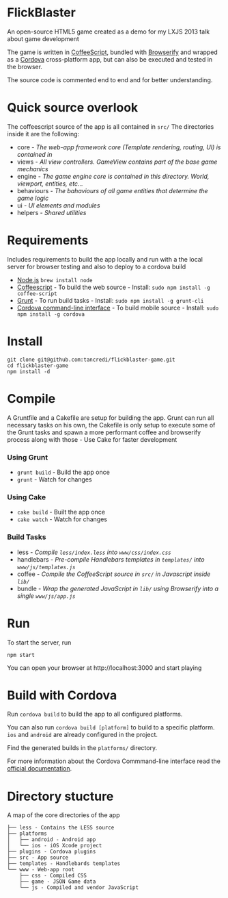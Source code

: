 
# FlickBlaster

An open-source HTML5 game created as a demo for my LXJS 2013 talk about game development

The game is written in [CoffeeScript](http://coffeescript.org/), bundled with [Browserify](http://browserify.org/) and wrapped as a [Cordova](http://cordova.apache.org/) cross-platform app, but can also be executed and tested in the browser.

The source code is commented end to end and for better understanding.

# Quick source overlook

The coffeescript source of the app is all contained in `src/`
The directories inside it are the following:

* core - *The web-app framework core (Template rendering, routing, UI) is contained in*
* views - *All view controllers. GameView contains part of the base game mechanics*
* engine - *The game engine core is contained in this directory. World, viewport, entities, etc...*
* behaviours - *The bahaviours of all game entities that determine the game logic*
* ui - *UI elements and modules*
* helpers - *Shared utilities*

# Requirements

Includes requirements to build the app locally and run with a the local server for browser testing and also to deploy to a cordova build

* [Node.js](http://nodejs.org/) ``brew install node``
* [Coffeescript](coffeescript.com) - To build the web source - Install: `sudo npm install -g coffee-script`
* [Grunt](http://gruntjs.com/) - To run build tasks - Install: `sudo npm install -g grunt-cli`
* [Cordova command-line interface](http://cordova.apache.org/docs/en/3.0.0/guide_cli_index.md.html) - To build mobile source - Install: `sudo npm install -g cordova`

# Install

```
git clone git@github.com:tancredi/flickblaster-game.git
cd flickblaster-game
npm install -d
```

# Compile

A Gruntfile and a Cakefile are setup for building the app.
Grunt can run all necessary tasks on his own, the Cakefile is only setup to execute some of the Grunt tasks and spawn a more performant coffee and browserify process along with those - Use Cake for faster development

### Using Grunt

* `grunt build` - Build the app once
* `grunt` - Watch for changes

### Using Cake

* `cake build` - Built the app once
* `cake watch` - Watch for changes

### Build Tasks

* less - *Compile `less/index.less` into `www/css/index.css`*
* handlebars - *Pre-compile Handlebars templates in `templates/` into `www/js/templates.js`*
* coffee - *Compile the CoffeeScript source in `src/` in Javascript inside `lib/`*
* bundle - *Wrap the generated JavaScript in `lib/` using Browserify into a single `www/js/app.js`*

# Run

To start the server, run

```
npm start
```

You can open your browser at http://localhost:3000 and start playing

# Build with Cordova

Run `cordova build` to build the app to all configured platforms.

You can also run `cordova build [platform]` to build to a specific platform. `ios` and `android` are already configured in the project.

Find the generated builds in the `platforms/` directory.

For more information about the Cordova Commmand-line interface read the [official documentation](http://cordova.apache.org/docs/en/2.9.0/guide_cli_index.md.html).

# Directory stucture

A map of the core directories of the app

```
├── less - Contains the LESS source
├── platforms
│   ├── android - Android app
│   └── ios - iOS Xcode project
├── plugins - Cordova plugins
├── src - App source
├── templates - Handlebards templates
└── www - Web-app root
    ├── css - Compiled CSS
    ├── game - JSON Game data
    └── js - Compiled and vendor JavaScript
```
